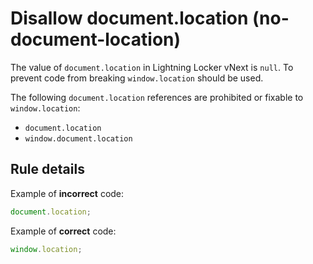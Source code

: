 # Disallow document.location (no-document-location)

The value of `document.location` in Lightning Locker vNext is `null`. To prevent
code from breaking `window.location` should be used.

The following `document.location` references are prohibited or fixable to
`window.location`:

-   `document.location`
-   `window.document.location`

## Rule details

Example of **incorrect** code:

```js
document.location;
```

Example of **correct** code:

```js
window.location;
```
